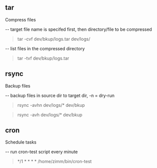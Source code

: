 ## tar

Compress files

-- target file name is specifed first, then directory/file to be compressed
>  tar -cvf dev/bkup/logs.tar dev/logs/

-- list files in the compressed directory
> tar -tvf dev/bkup/logs.tar

## rsync
Backup files

-- backup files in source dir to target dir, -n = dry-run
> rsync -avhn dev/logs/* dev/bkup

> rsync -avh dev/logs/* dev/bkup


## cron
Schedule tasks

-- run cron-test script every minute
> */1 * * * *  /home/zimm/bin/cron-test

